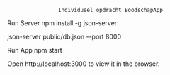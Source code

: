 

                    Individueel opdracht BoodschapApp

Run Server
npm install -g json-server

json-server public/db.json --port 8000

Run App
npm start

Open http://localhost:3000 to view it in the browser.